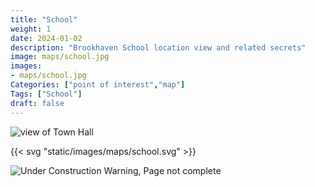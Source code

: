 ```yaml
---
title: "School"
weight: 1
date: 2024-01-02
description: "Brookhaven School location view and related secrets"
image: maps/school.jpg
images: 
- maps/school.jpg
Categories: ["point of interest","map"]
Tags: ["School"]
draft: false
--- 
```



<!-- ![LOC PIC]() -->

![view of Town Hall](/images/maps/school.jpg)

{{< svg "static/images/maps/school.svg" >}}

![Under Construction Warning, Page not complete](/images/under_construction.png)

<!-- <hr style="background-color: #28b44c" size=8>

### CaseBook Items

- [URL](/)

<hr style="background-color: #28b44c" size=8>

### Quests

- [URL](/) -->